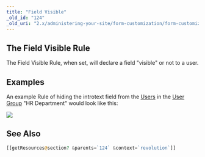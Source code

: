 ```yaml
---
title: "Field Visible"
_old_id: "124"
_old_uri: "2.x/administering-your-site/form-customization/form-customization-rules/field-visible"
---
```


## The Field Visible Rule

The Field Visible Rule, when set, will declare a field "visible" or not to a user.

## Examples

An example Rule of hiding the introtext field from the [Users](display/revolution20/Users "Users") in the [User Group](display/revolution20/User+Groups "User Groups") "HR Department" would look like this:

![](download/attachments/18678091/fc-fieldVisible.png?version=1&modificationDate=1280153155000)

## See Also

``` php
[[getResources@section? &parents=`124` &context=`revolution`]]
```